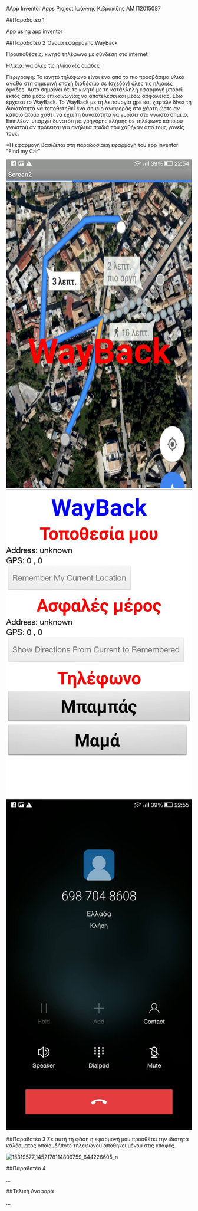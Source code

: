 #App Inventor Apps Project
Ιωάννης Κιβρακίδης
ΑΜ Π2015087

##Παραδοτέο 1

App using app inventor

##Παραδοτέο 2
Όνομα εφαρμογής:WayBack

Προυποθέσεις: κινητό τηλέφωνο με σύνδεση στο internet

Ηλικία: για όλες τις ηλικιακές ομάδες

Περιγραφη:
Το κινητό τηλέφωνο είναι ένα από τα πιο προσβάσιμα υλικά αγαθά
στη σημερινή εποχή διαθέσιμο σε (σχεδόν) όλες τις ηλιακές ομάδες. Αυτό σημαίνει ότι το κινητό με τη κατάλληλη εφαρμογή
μπορεί εκτός από μέσω επικοινωνίας να αποτελέσει και μέσω ασφαλείας. Εδώ έρχεται το WayBack. Το WayBack με τη λειτουργία gps
και χαρτών δίνει τη δυνατότητα να τοποθετηθεί ένα σημείο αναφοράς στο χάρτη ώστε αν κάποιο άτομο χαθεί να έχει τη δυνατότητα να γυρίσει
στο γνωστό σημείο. Επιπλέον, υπάρχει δυνατότητα γρήγορης κλήσης σε τηλέφωνο κάποιου γνωστού αν πρόκειται για ανήλικα παιδιά που
χαθήκαν απο τους γονείς  τους.

*Η εφαρμογή βασίζεται στη παραδοσιακή εφαρμογή του app inventor "Find my Car"

![OpeningScreen](15052067_1415577391803165_2022517390_o.jpg)
![OpeningScreen](15044654_1415577178469853_59604079_o.jpg)
![OpeningScreen](14976122_1415577135136524_148820852_o.jpg)


##Παραδοτέο 3
Σε αυτή τη φάση η εφαρμογή μου προσθέτει την ιδιότητα καλέσματος οποιουδήποτε τηλεφώνου αποθηκευμένου στις επαφές.

![15319577_1452178114809759_644226605_n](https://cloud.githubusercontent.com/assets/22664645/20974002/7674d60a-bca3-11e6-9578-a3c72e2521ea.jpg)


##Παραδοτέο 4

...

##Tελική Αναφορά

...
